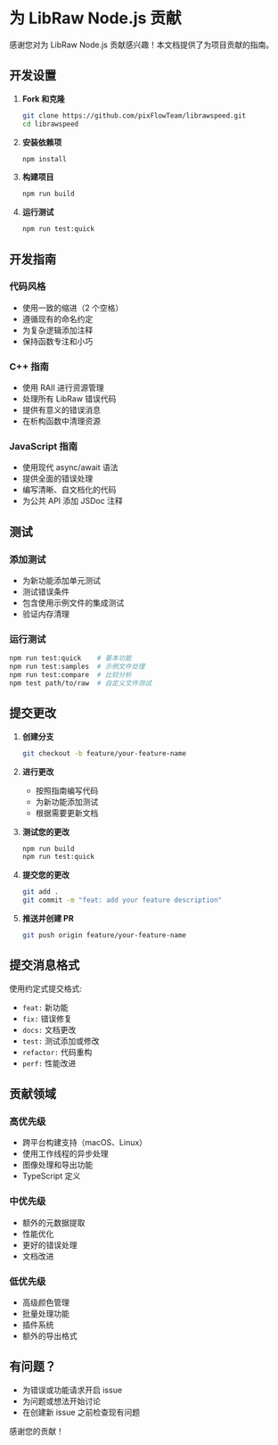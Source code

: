 # 为 LibRaw Node.js 贡献

感谢您对为 LibRaw Node.js 贡献感兴趣！本文档提供了为项目贡献的指南。

## 开发设置

1. **Fork 和克隆**

   ```bash
   git clone https://github.com/pixFlowTeam/librawspeed.git
   cd librawspeed
   ```

2. **安装依赖项**

   ```bash
   npm install
   ```

3. **构建项目**

   ```bash
   npm run build
   ```

4. **运行测试**
   ```bash
   npm run test:quick
   ```

## 开发指南

### 代码风格

- 使用一致的缩进（2 个空格）
- 遵循现有的命名约定
- 为复杂逻辑添加注释
- 保持函数专注和小巧

### C++ 指南

- 使用 RAII 进行资源管理
- 处理所有 LibRaw 错误代码
- 提供有意义的错误消息
- 在析构函数中清理资源

### JavaScript 指南

- 使用现代 async/await 语法
- 提供全面的错误处理
- 编写清晰、自文档化的代码
- 为公共 API 添加 JSDoc 注释

## 测试

### 添加测试

- 为新功能添加单元测试
- 测试错误条件
- 包含使用示例文件的集成测试
- 验证内存清理

### 运行测试

```bash
npm run test:quick    # 基本功能
npm run test:samples  # 示例文件处理
npm run test:compare  # 比较分析
npm test path/to/raw  # 自定义文件测试
```

## 提交更改

1. **创建分支**

   ```bash
   git checkout -b feature/your-feature-name
   ```

2. **进行更改**

   - 按照指南编写代码
   - 为新功能添加测试
   - 根据需要更新文档

3. **测试您的更改**

   ```bash
   npm run build
   npm run test:quick
   ```

4. **提交您的更改**

   ```bash
   git add .
   git commit -m "feat: add your feature description"
   ```

5. **推送并创建 PR**
   ```bash
   git push origin feature/your-feature-name
   ```

## 提交消息格式

使用约定式提交格式:

- `feat:` 新功能
- `fix:` 错误修复
- `docs:` 文档更改
- `test:` 测试添加或修改
- `refactor:` 代码重构
- `perf:` 性能改进

## 贡献领域

### 高优先级

- 跨平台构建支持（macOS、Linux）
- 使用工作线程的异步处理
- 图像处理和导出功能
- TypeScript 定义

### 中优先级

- 额外的元数据提取
- 性能优化
- 更好的错误处理
- 文档改进

### 低优先级

- 高级颜色管理
- 批量处理功能
- 插件系统
- 额外的导出格式

## 有问题？

- 为错误或功能请求开启 issue
- 为问题或想法开始讨论
- 在创建新 issue 之前检查现有问题

感谢您的贡献！
